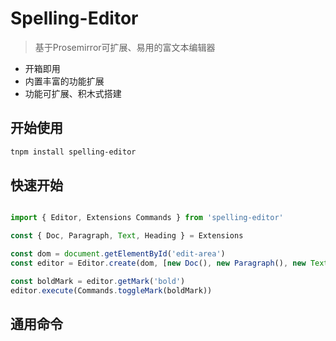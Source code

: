 # Spelling-Editor

> 基于Prosemirror可扩展、易用的富文本编辑器

- 开箱即用
- 内置丰富的功能扩展
- 功能可扩展、积木式搭建

## 开始使用

```bash
tnpm install spelling-editor
```

## 快速开始

```javascript

import { Editor, Extensions Commands } from 'spelling-editor'

const { Doc, Paragraph, Text, Heading } = Extensions

const dom = document.getElementById('edit-area')
const editor = Editor.create(dom, [new Doc(), new Paragraph(), new Text(), new Heading()], { })

const boldMark = editor.getMark('bold')
editor.execute(Commands.toggleMark(boldMark))

```

## 通用命令
